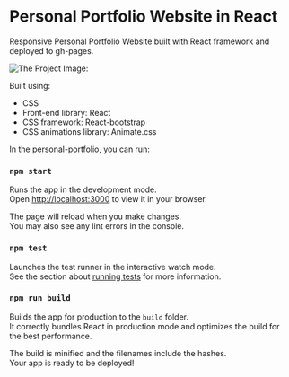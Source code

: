 # Personal Portfolio Website in React

Responsive Personal Portfolio Website built with React framework and deployed to gh-pages. 

![The Project Image:](https://www.wordsuccor.com/wp-content/uploads/2018/03/Specific-Design-for-Your-Personal-Portfolio-min.jpg)

Built using:
- CSS
- Front-end library: React
- CSS framework: React-bootstrap
- CSS animations library: Animate.css

In the personal-portfolio, you can run:

### `npm start`

Runs the app in the development mode.\
Open [http://localhost:3000](http://localhost:3000) to view it in your browser.

The page will reload when you make changes.\
You may also see any lint errors in the console.

### `npm test`

Launches the test runner in the interactive watch mode.\
See the section about [running tests](https://facebook.github.io/create-react-app/docs/running-tests) for more information.

### `npm run build`

Builds the app for production to the `build` folder.\
It correctly bundles React in production mode and optimizes the build for the best performance.

The build is minified and the filenames include the hashes.\
Your app is ready to be deployed!


